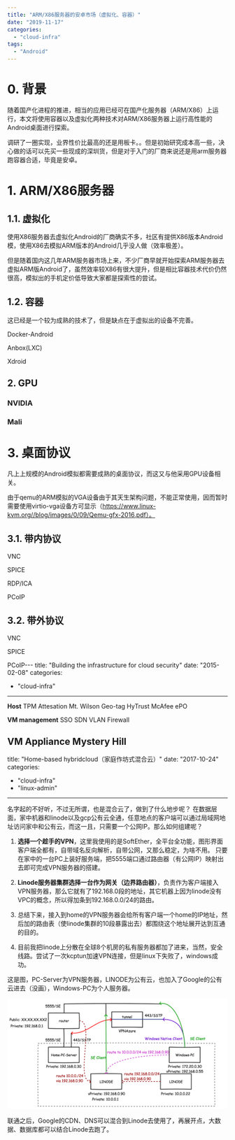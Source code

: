 ```yaml
---
title: "ARM/X86服务器的安卓市场（虚拟化、容器）"
date: "2019-11-17"
categories: 
  - "cloud-infra"
tags:
  - "Android"
---
```


# 0. 背景

随着国产化进程的推进，相当的应用已经可在国产化服务器（ARM/X86）上运行，本文将使用容器以及虚拟化两种技术对ARM/X86服务器上运行高性能的Android桌面进行探索。

调研了一圈实现，业界性价比最高的还是用板卡。。但是初始研究成本高一些，决心做的话可以先买一些现成的深圳货，但是对于入门的厂商来说还是用arm服务器跑容器合适，毕竟是安卓。

# 1. ARM/X86服务器

## 1.1. 虚拟化

使用X86服务器去虚拟化Android的厂商确实不多，社区有提供X86版本Android模，使用X86去模拟ARM版本的Android几乎没人做（效率极差）。

但是随着国内这几年ARM服务器市场上来，不少厂商早就开始探索ARM服务器去虚拟ARM版Android了，虽然效率较X86有很大提升，但是相比容器技术代价仍然很高，模拟出的手机定价低导致大家都是探索性的尝试。

## 1.2. 容器

这已经是一个较为成熟的技术了，但是缺点在于虚拟出的设备不完善。

Docker-Android

Anbox(LXC)

Xdroid

## 2. GPU

### NVIDIA

### Mali

# 3. 桌面协议

凡上上规模的Android模拟都需要成熟的桌面协议，而这又与他采用GPU设备相关。

由于qemu的ARM模拟的VGA设备由于其天生架构问题，不能正常使用，因而暂时需要使用virtio-vga设备方可显示（https://www.linux-kvm.org//blog/images/0/09/Qemu-gfx-2016.pdf）。

## 3.1. 带内协议

VNC

SPICE

RDP/ICA

PCoIP

## 3.2. 带外协议

VNC

SPICE

PCoIP---
title: "Building the infrastructure for cloud security"
date: "2015-02-08"
categories: 
  - "cloud-infra"
---

**Host** TPM Attesation Mt. Wilson Geo-tag HyTrust McAfee ePO

**VM management** SSO SDN VLAN Firewall

**VM Appliance** Mystery Hill
---
title: "Home-based hybridcloud（家庭作坊式混合云）"
date: "2017-10-24"
categories: 
  - "cloud-infra"
  - "linux-admin"
---

名字起的不好听，不过无所谓，也是混合云了，做到了什么地步呢？ 在数据层面，家中机器和linode以及gcp公有云全通，任意地点的客户端可以通过局域网地址访问家中和公有云，而这一且，只需要一个公网IP。那么如何组建呢？

1. **选择一个趁手的VPN**，这里我使用的是SoftEther，全平台全功能，图形界面客户端全都有，自带域名反向解析，自带公网，又那么稳定，为啥不用。 只要在家中的一台PC上装好服务端，把5555端口通过路由器（有公网IP）映射出去即可完成VPN服务器的搭建。

2. **Linode服务器集群选择一台作为网关（边界路由器）**，负责作为客户端接入VPN服务器，那么它就有了192.168.0段的地址，其它机器上因为linode没有VPC的概念，所以得加条到192.168.0.0/24的路由。

3. 总结下来，接入到home的VPN服务器会给所有客户端一个home的IP地址，然后加的路由表（使linode集群的10段暴露出去）都围绕这个地址展开达到互通的目的。

4. 目前我把linode上分散在全球8个机房的私有服务器都加了进来，当然，安全线路。尝试了一次kcptun加速VPN连接，但是linux下失败了，windows成功。

这是图，PC-Server为VPN服务器，LINODE为公有云，也加入了Google的公有云进去（没画），Windows-PC为个人服务器。

[![](/blog/images/homebasedhybridcloud-1.png)](https://blog.lofyer.org/wp-content/uploads/homebasedhybridcloud-1.png)

联通之后，Google的CDN、DNS可以混合到Linode去使用了，再展开点，大数据、数据库都可以结合Linode去跑了。